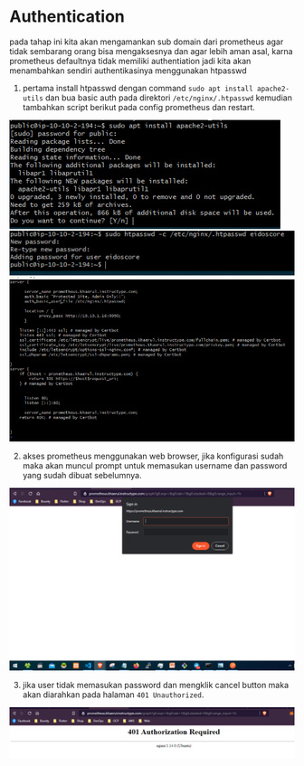# Authentication

pada tahap ini kita akan mengamankan sub domain dari prometheus agar tidak sembarang orang bisa mengaksesnya dan agar lebih aman asal, karna prometheus defaultnya tidak memiliki authentiation jadi kita akan menambahkan sendiri authentikasinya menggunakan htpasswd

1. pertama install htpasswd dengan command ```sudo apt install apache2-utils``` dan bua basic auth pada direktori ```/etc/nginx/.htpasswd``` kemudian tambahkan script berikut pada config prometheus dan restart.

![0](1.PNG)
![0](2.PNG)
![0](3.PNG)

2. akses prometheus menggunakan web browser, jika konfigurasi sudah maka akan muncul prompt untuk memasukan username dan password yang sudah dibuat sebelumnya.

![0](4.PNG)

3. jika user tidak memasukan password dan mengklik cancel button maka akan diarahkan pada halaman ```401 Unauthorized```.

![0](5.PNG)